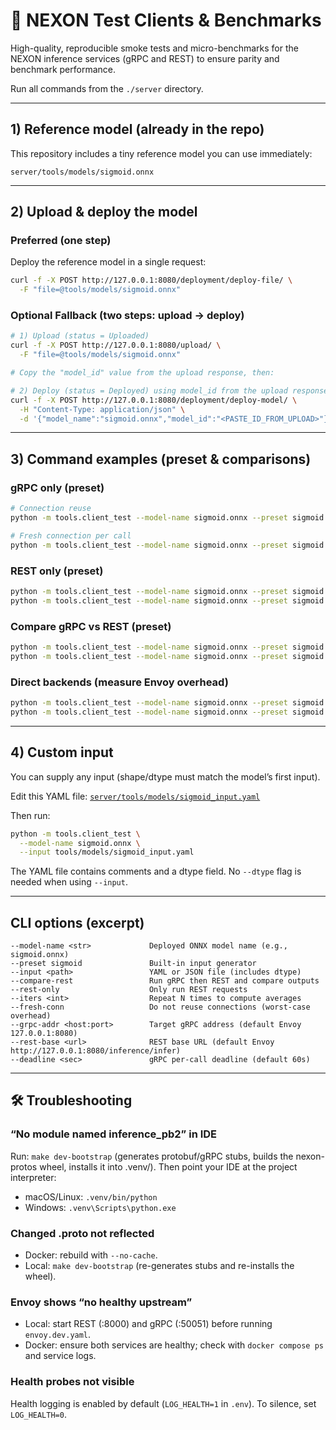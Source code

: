 # 🧪 NEXON Test Clients & Benchmarks

High-quality, reproducible smoke tests and micro-benchmarks for the NEXON inference services (gRPC and REST) to ensure parity and benchmark performance.

Run all commands from the `./server` directory.

---

## **1) Reference model (already in the repo)**

This repository includes a tiny reference model you can use immediately:

```text
server/tools/models/sigmoid.onnx
```

---

## **2) Upload & deploy the model**

### Preferred (one step)

Deploy the reference model in a single request:

```bash
curl -f -X POST http://127.0.0.1:8080/deployment/deploy-file/ \
  -F "file=@tools/models/sigmoid.onnx"
```

### Optional Fallback (two steps: upload → deploy)

```bash
# 1) Upload (status = Uploaded)
curl -f -X POST http://127.0.0.1:8080/upload/ \
  -F "file=@tools/models/sigmoid.onnx"

# Copy the "model_id" value from the upload response, then:

# 2) Deploy (status = Deployed) using model_id from the upload response
curl -f -X POST http://127.0.0.1:8080/deployment/deploy-model/ \
  -H "Content-Type: application/json" \
  -d '{"model_name":"sigmoid.onnx","model_id":"<PASTE_ID_FROM_UPLOAD>"}'
```

---
## **3) Command examples (preset & comparisons)**

### gRPC only (preset)

```bash
# Connection reuse
python -m tools.client_test --model-name sigmoid.onnx --preset sigmoid

# Fresh connection per call
python -m tools.client_test --model-name sigmoid.onnx --preset sigmoid --fresh-conn
```

### REST only (preset)

```bash
python -m tools.client_test --model-name sigmoid.onnx --preset sigmoid --rest-only
python -m tools.client_test --model-name sigmoid.onnx --preset sigmoid --rest-only --fresh-conn
```

### Compare gRPC vs REST (preset)

```bash
python -m tools.client_test --model-name sigmoid.onnx --preset sigmoid --compare-rest
python -m tools.client_test --model-name sigmoid.onnx --preset sigmoid --compare-rest --fresh-conn
```

### Direct backends (measure Envoy overhead)

```bash
python -m tools.client_test --model-name sigmoid.onnx --preset sigmoid --grpc-addr 127.0.0.1:50051
python -m tools.client_test --model-name sigmoid.onnx --preset sigmoid --rest-only --rest-base http://127.0.0.1:8000/inference/infer
```

---

## **4) Custom input**

You can supply any input (shape/dtype must match the model’s first input).

Edit this YAML file: [`server/tools/models/sigmoid_input.yaml`](./models/sigmoid_input.yaml)


Then run:

```bash
python -m tools.client_test \
  --model-name sigmoid.onnx \
  --input tools/models/sigmoid_input.yaml
```

The YAML file contains comments and a dtype field. No `--dtype` flag is needed when using `--input`.


---

## CLI options (excerpt)

```text
--model-name <str>             Deployed ONNX model name (e.g., sigmoid.onnx)
--preset sigmoid               Built-in input generator
--input <path>                 YAML or JSON file (includes dtype)
--compare-rest                 Run gRPC then REST and compare outputs
--rest-only                    Only run REST requests
--iters <int>                  Repeat N times to compute averages
--fresh-conn                   Do not reuse connections (worst-case overhead)
--grpc-addr <host:port>        Target gRPC address (default Envoy 127.0.0.1:8080)
--rest-base <url>              REST base URL (default Envoy http://127.0.0.1:8080/inference/infer)
--deadline <sec>               gRPC per-call deadline (default 60s)
```

---

## 🛠 Troubleshooting

### “No module named inference_pb2” in IDE

Run: `make dev-bootstrap` (generates protobuf/gRPC stubs, builds the nexon-protos wheel, installs it into .venv/).
Then point your IDE at the project interpreter:
- macOS/Linux: `.venv/bin/python`
- Windows: `.venv\Scripts\python.exe`

### Changed .proto not reflected

- Docker: rebuild with `--no-cache`.
- Local: `make dev-bootstrap` (re-generates stubs and re-installs the wheel).

### Envoy shows “no healthy upstream”

- Local: start REST (:8000) and gRPC (:50051) before running `envoy.dev.yaml`.
- Docker: ensure both services are healthy; check with `docker compose ps` and service logs.

### Health probes not visible

Health logging is enabled by default (`LOG_HEALTH=1` in `.env`). To silence, set `LOG_HEALTH=0`.
